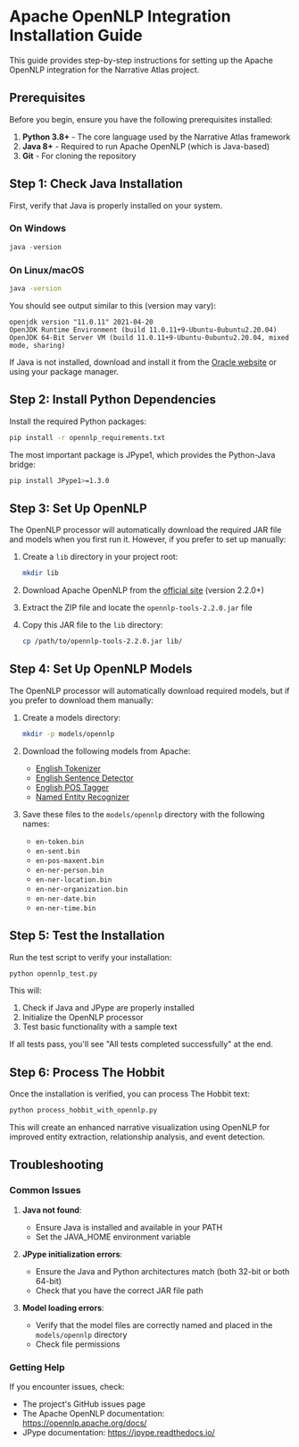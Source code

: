 # Apache OpenNLP Integration Installation Guide

This guide provides step-by-step instructions for setting up the Apache OpenNLP integration for the Narrative Atlas project.

## Prerequisites

Before you begin, ensure you have the following prerequisites installed:

1. **Python 3.8+** - The core language used by the Narrative Atlas framework
2. **Java 8+** - Required to run Apache OpenNLP (which is Java-based)
3. **Git** - For cloning the repository

## Step 1: Check Java Installation

First, verify that Java is properly installed on your system.

### On Windows

```powershell
java -version
```

### On Linux/macOS

```bash
java -version
```

You should see output similar to this (version may vary):
```
openjdk version "11.0.11" 2021-04-20
OpenJDK Runtime Environment (build 11.0.11+9-Ubuntu-0ubuntu2.20.04)
OpenJDK 64-Bit Server VM (build 11.0.11+9-Ubuntu-0ubuntu2.20.04, mixed mode, sharing)
```

If Java is not installed, download and install it from the [Oracle website](https://www.oracle.com/java/technologies/javase-downloads.html) or using your package manager.

## Step 2: Install Python Dependencies

Install the required Python packages:

```bash
pip install -r opennlp_requirements.txt
```

The most important package is JPype1, which provides the Python-Java bridge:

```bash
pip install JPype1>=1.3.0
```

## Step 3: Set Up OpenNLP

The OpenNLP processor will automatically download the required JAR file and models when you first run it. However, if you prefer to set up manually:

1. Create a `lib` directory in your project root:
   ```bash
   mkdir lib
   ```

2. Download Apache OpenNLP from the [official site](https://opennlp.apache.org/download.html) (version 2.2.0+)

3. Extract the ZIP file and locate the `opennlp-tools-2.2.0.jar` file

4. Copy this JAR file to the `lib` directory:
   ```bash
   cp /path/to/opennlp-tools-2.2.0.jar lib/
   ```

## Step 4: Set Up OpenNLP Models

The OpenNLP processor will automatically download required models, but if you prefer to download them manually:

1. Create a models directory:
   ```bash
   mkdir -p models/opennlp
   ```

2. Download the following models from Apache:
   - [English Tokenizer](https://dlcdn.apache.org/opennlp/models/ud-models-1.0/opennlp-en-ud-ewt-tokens-1.0-1.9.3.bin)
   - [English Sentence Detector](https://dlcdn.apache.org/opennlp/models/ud-models-1.0/opennlp-en-ud-ewt-sentence-1.0-1.9.3.bin)
   - [English POS Tagger](https://dlcdn.apache.org/opennlp/models/ud-models-1.0/opennlp-en-ud-ewt-pos-1.0-1.9.3.bin)
   - [Named Entity Recognizer](https://dlcdn.apache.org/opennlp/models/langdetect/1.8.3/langdetect-183.bin)

3. Save these files to the `models/opennlp` directory with the following names:
   - `en-token.bin`
   - `en-sent.bin`
   - `en-pos-maxent.bin`
   - `en-ner-person.bin`
   - `en-ner-location.bin`
   - `en-ner-organization.bin`
   - `en-ner-date.bin`
   - `en-ner-time.bin`

## Step 5: Test the Installation

Run the test script to verify your installation:

```bash
python opennlp_test.py
```

This will:
1. Check if Java and JPype are properly installed
2. Initialize the OpenNLP processor
3. Test basic functionality with a sample text

If all tests pass, you'll see "All tests completed successfully" at the end.

## Step 6: Process The Hobbit

Once the installation is verified, you can process The Hobbit text:

```bash
python process_hobbit_with_opennlp.py
```

This will create an enhanced narrative visualization using OpenNLP for improved entity extraction, relationship analysis, and event detection.

## Troubleshooting

### Common Issues

1. **Java not found**:
   - Ensure Java is installed and available in your PATH
   - Set the JAVA_HOME environment variable

2. **JPype initialization errors**:
   - Ensure the Java and Python architectures match (both 32-bit or both 64-bit)
   - Check that you have the correct JAR file path

3. **Model loading errors**:
   - Verify that the model files are correctly named and placed in the `models/opennlp` directory
   - Check file permissions

### Getting Help

If you encounter issues, check:
- The project's GitHub issues page
- The Apache OpenNLP documentation: https://opennlp.apache.org/docs/
- JPype documentation: https://jpype.readthedocs.io/ 